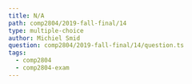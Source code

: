 ```yaml
---
title: N/A
path: comp2804/2019-fall-final/14
type: multiple-choice
author: Michiel Smid
question: comp2804/2019-fall-final/14/question.ts
tags:
  - comp2804
  - comp2804-exam
---
```

